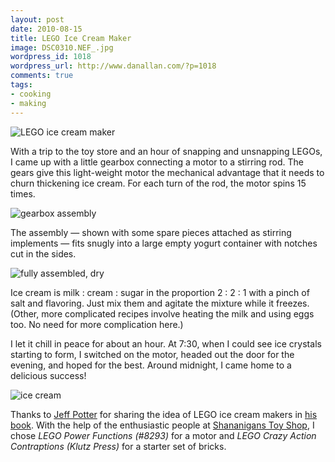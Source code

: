 ```yaml
---
layout: post
date: 2010-08-15
title: LEGO Ice Cream Maker
image: DSC0310.NEF_.jpg
wordpress_id: 1018
wordpress_url: http://www.danallan.com/?p=1018
comments: true
tags:
- cooking
- making
---
```

![LEGO ice cream maker](/static/images/assembled-1024x991.jpg)

With a trip to the toy store and an hour of snapping and unsnapping LEGOs, I came up with a little gearbox connecting a motor to a stirring rod. The gears give this light-weight motor the mechanical advantage that it needs to churn thickening ice cream. For each turn of the rod, the motor spins 15 times.

![gearbox assembly](/static/images/gearbox-assembly-379x570.jpg)

The assembly — shown with some spare pieces attached as stirring implements — fits snugly into a large empty yogurt container with notches cut in the sides.

![fully assembled, dry](/static/images/assembled-dry-1024x681.jpg)

Ice cream is milk : cream : sugar in the proportion 2 : 2 : 1 with a pinch of salt and flavoring. Just mix them and agitate the mixture while it freezes. (Other, more complicated recipes involve heating the milk and using eggs too. No need for more complication here.)

I let it chill in peace for about an hour. At 7:30, when I could see ice crystals starting to form, I switched on the motor, headed out the door for the evening, and hoped for the best. Around midnight, I came home to a delicious success!

![ice cream](/static/images/DSC0310.NEF_-1024x681.jpg)

Thanks to [Jeff Potter](http://www.cookingforgeeks.com/) for sharing the idea of LEGO ice cream makers in [his book](http://amzn.com/0596805888). With the help of the enthusiastic people at [Shananigans Toy Shop](http://www.shananiganstoyshop.com/), I chose _LEGO Power Functions (#8293)_ for a motor and _LEGO Crazy Action Contraptions (Klutz Press)_ for a starter set of bricks.
